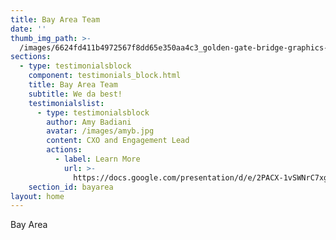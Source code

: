 ```yaml
---
title: Bay Area Team
date: ''
thumb_img_path: >-
  /images/6624fd411b4972567f8dd65e350aa4c3_golden-gate-bridge-graphics-svg-dxf-eps-png-cdr-ai-pdf-vector-art-_1500-1500.jpeg
sections:
  - type: testimonialsblock
    component: testimonials_block.html
    title: Bay Area Team
    subtitle: We da best!
    testimonialslist:
      - type: testimonialsblock
        author: Amy Badiani
        avatar: /images/amyb.jpg
        content: CXO and Engagement Lead
        actions:
          - label: Learn More
            url: >-
              https://docs.google.com/presentation/d/e/2PACX-1vSWNrC7xg-ujsFaqu1ZVZ6xC3x0ixMK0UMc6_xY5hgLrVPFed3JO4GDkHbYCv6uEzpqXI7fSFWnSxEw/embed?start=false&loop=false&delayms=60000&slide=id.g1106f1990d_0_152
    section_id: bayarea
layout: home
---
```

Bay Area
